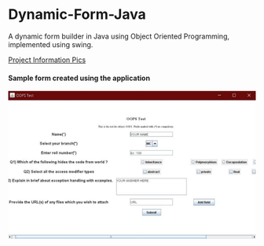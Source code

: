 # Dynamic-Form-Java
A dynamic form builder in Java using Object Oriented Programming, implemented using swing.

[Project Information Pics](https://drive.google.com/drive/folders/1hfDEyUDFwpLfPt8mwmNIIhxwm6-8FtJ3?usp=sharing)

<h4>Sample form created using the application</h4>

![alt image](https://github.com/Vedank99/Dynamic-Form-Java/blob/main/pics/Sample%20Form.jpg?raw=true "Sample form")
